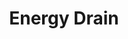 ---
title: "Energy Drain"

ability:
  types: ["Su"]
  description: |
    Some horrible creatures, especially undead monsters, possess a fearsome supernatural ability to drain levels from those they strike in combat. This attack saps a living opponent's vital energy and happens automatically when a melee or ranged attack hits. Each successful energy drain bestows one or more negative levels (the creature's description specifies how many). If an attack that includes an energy drain scores a critical hit, it drains twice the given amount.

    Unless otherwise specified in the creature's description, a draining creature gains 5 temporary hit points (10 on a critical hit) for each negative level it bestows on an opponent. These temporary hit points last for a maximum of 1 hour. An affected opponent takes a -1 penalty on all skill checks and ability checks, attack rolls, and saving throws, and loses one effective level or Hit Die (whenever level is used in a die roll or calculation) for each negative level.

    A spellcaster loses one spell slot of the highest level of spells she can cast and (if applicable) one prepared spell of that level; this loss persists until the negative level is removed.

    Negative levels remain until 24 hours have passed or until they are removed with a spell, such as {% spell_link restoration %}. If a negative level is not removed before 24 hours have passed, the affected creature must attempt a Fortitude save (DC 10 + &#189; draining creature's racial HD + draining creature's Cha modifier; the exact DC is given in the creature's descriptive text). On a success, the negative level goes away with no harm to the creature. On a failure, the negative level goes away, but the creature's level is also reduced by one. A separate saving throw is required for each negative level.
---